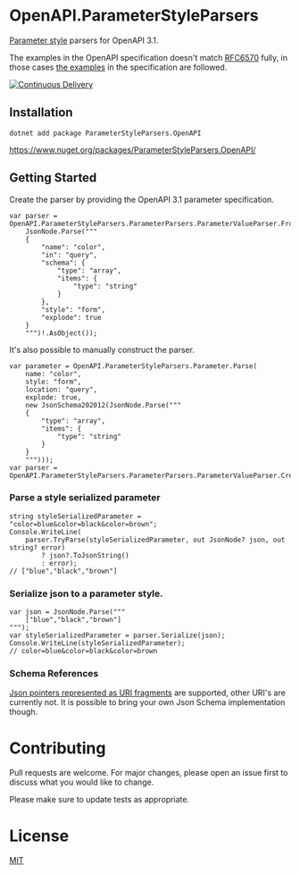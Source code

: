 # OpenAPI.ParameterStyleParsers
[Parameter style](https://spec.openapis.org/oas/v3.1.0#style-values) parsers for OpenAPI 3.1.

The examples in the OpenAPI specification doesn't match [RFC6570](https://www.rfc-editor.org/rfc/rfc6570) fully, in those cases [the examples](https://spec.openapis.org/oas/v3.1.0#style-examples) in the specification are followed.

[![Continuous Delivery](https://github.com/Fresa/OpenAPI.ParameterStyleParsers/actions/workflows/cd.yml/badge.svg)](https://github.com/Fresa/OpenAPI.ParameterStyleParsers/actions/workflows/cd.yml)

## Installation
```Shell
dotnet add package ParameterStyleParsers.OpenAPI
```

https://www.nuget.org/packages/ParameterStyleParsers.OpenAPI/

## Getting Started
Create the parser by providing the OpenAPI 3.1 parameter specification.
```dotnet
var parser = OpenAPI.ParameterStyleParsers.ParameterParsers.ParameterValueParser.FromOpenApi31ParameterSpecification(
    JsonNode.Parse("""
    {
        "name": "color",
        "in": "query",
        "schema": {
            "type": "array",
            "items": {
                "type": "string"
            }
        },
        "style": "form",
        "explode": true
    }
    """)!.AsObject());
```
It's also possible to manually construct the parser.
```dotnet
var parameter = OpenAPI.ParameterStyleParsers.Parameter.Parse(
    name: "color",
    style: "form",
    location: "query",
    explode: true,
    new JsonSchema202012(JsonNode.Parse("""
    {
        "type": "array",
        "items": {
            "type": "string"
        }
    }
    """)));
var parser = OpenAPI.ParameterStyleParsers.ParameterParsers.ParameterValueParser.Create(parameter);
```

### Parse a style serialized parameter
```dotnet
string styleSerializedParameter = "color=blue&color=black&color=brown";
Console.WriteLine(
    parser.TryParse(styleSerializedParameter, out JsonNode? json, out string? error)
        ? json?.ToJsonString()
        : error);
// ["blue","black","brown"]
```

### Serialize json to a parameter style.
```dotnet
var json = JsonNode.Parse("""
    ["blue","black","brown"]
""");
var styleSerializedParameter = parser.Serialize(json);
Console.WriteLine(styleSerializedParameter);
// color=blue&color=black&color=brown
``` 

### Schema References
[Json pointers represented as URI fragments](https://www.rfc-editor.org/rfc/rfc6901#section-6) are supported, other URI's are currently not. It is possible to bring your own Json Schema implementation though.

# Contributing
Pull requests are welcome. For major changes, please open an issue first to discuss what you would like to change.

Please make sure to update tests as appropriate.

# License
[MIT](LICENSE)
